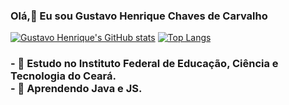 ### Olá,👋 Eu sou Gustavo Henrique Chaves de Carvalho

[![Gustavo Henrique's GitHub stats](https://github-readme-stats.vercel.app/api?username=GustavoHenrique07&hide=issues&icons=true&theme=tokyonight)](https://github.com/GustavoHenrique07/github-readme-stats)
[![Top Langs](https://github-readme-stats.vercel.app/api/top-langs/?username=GustavoHenrique07&layout=compact&theme=tokyonight)](https://github.com/GustavoHenrique07/github-readme-stats)

<h3>
- 🔭 Estudo no Instituto Federal de Educação, Ciência e Tecnologia do Ceará. <br>
- 🌱 Aprendendo Java e JS.
</h3>




